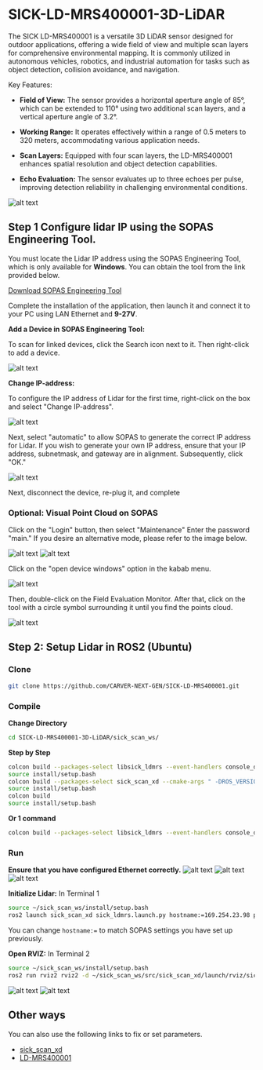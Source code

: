 # SICK-LD-MRS400001-3D-LiDAR

The SICK LD-MRS400001 is a versatile 3D LiDAR sensor designed for outdoor applications, offering a wide field of view and multiple scan layers for comprehensive environmental mapping. It is commonly utilized in autonomous vehicles, robotics, and industrial automation for tasks such as object detection, collision avoidance, and navigation.

Key Features:

- **Field of View:** The sensor provides a horizontal aperture angle of 85°, which can be extended to 110° using two additional scan layers, and a vertical aperture angle of 3.2°. 

- **Working Range:** It operates effectively within a range of 0.5 meters to 320 meters, accommodating various application needs. 

- **Scan Layers:** Equipped with four scan layers, the LD-MRS400001 enhances spatial resolution and object detection capabilities. 

- **Echo Evaluation:** The sensor evaluates up to three echoes per pulse, improving detection reliability in challenging environmental conditions. 

![alt text](https://cdn.sick.com/media/pim/3/33/633/IM0056633.png?im=Resize,width=1020)

## Step 1 Configure lidar IP using the SOPAS Engineering Tool.

You must locate the Lidar IP address using the SOPAS Engineering Tool, which is only available for **Windows**. You can obtain the tool from the link provided below.

[Download SOPAS Engineering Tool]

[Download SOPAS Engineering Tool]: https://www.sick.com/th/en/catalog/products/digital-services-and-software/software/sopas-engineering-tool/p/p367244?tab=downloads

Complete the installation of the application, then launch it and connect it to your PC using LAN Ethernet and **9-27V**.

**Add a Device in SOPAS Engineering Tool:**

To scan for linked devices, click the Search icon next to it. Then right-click to add a device.

![alt text](images/step1.png)

**Change IP-address:**

To configure the IP address of Lidar for the first time, right-click on the box and select "Change IP-address". 

![alt text](images/ChangeIp.png)

Next, select "automatic" to allow SOPAS to generate the correct IP address for Lidar. If you wish to generate your own IP address, ensure that your IP address, subnetmask, and gateway are in alignment. Subsequently, click "OK."

![alt text](images/OK.png)

Next, disconnect the device, re-plug it, and complete

### Optional: Visual Point Cloud on SOPAS

Click on the "Login" button, then select "Maintenance" Enter the password "main." If you desire an alternative mode, please refer to the image below.

![alt text](images/pass.png)
![alt text](images/login.png)

Click on the "open device windows" option in the kabab menu.

![alt text](images/opennew.png)

Then, double-click on the Field Evaluation Monitor. After that, click on the tool with a circle symbol surrounding it until you find the points cloud.

![alt text](images/SICK.png)

## Step 2: Setup Lidar in ROS2 (Ubuntu)

### Clone

~~~bash
git clone https://github.com/CARVER-NEXT-GEN/SICK-LD-MRS400001.git
~~~

###  Compile

**Change Directory**

```bash
cd SICK-LD-MRS400001-3D-LiDAR/sick_scan_ws/
```

**Step by Step**

~~~bash
colcon build --packages-select libsick_ldmrs --event-handlers console_direct+
source install/setup.bash
colcon build --packages-select sick_scan_xd --cmake-args " -DROS_VERSION=2" " -DLDMRS=0" " -DRASPBERRY=0" --event-handlers console_direct+
source install/setup.bash
colcon build
source install/setup.bash
~~~

**Or 1 command**

~~~bash
colcon build --packages-select libsick_ldmrs --event-handlers console_direct+ && source install/setup.bash && colcon build --packages-select sick_scan_xd --cmake-args " -DROS_VERSION=2" " -DLDMRS=0" " -DRASPBERRY=0" --event-handlers console_direct+ && source install/setup.bash && colcon build && source install/setup.bash
~~~

### Run

**Ensure that you have configured Ethernet correctly.**
![alt text](images/details.png)
![alt text](images/ipv4.png)
![alt text](images/ipv6.png)


**Initialize Lidar:** In Terminal 1

~~~bash
source ~/sick_scan_ws/install/setup.bash
ros2 launch sick_scan_xd sick_ldmrs.launch.py hostname:=169.254.23.98 port:=2111
~~~

You can change ```hostname:=``` to match SOPAS settings you have set up previously.

**Open RVIZ:** In Terminal 2

~~~bash
source ~/sick_scan_ws/install/setup.bash
ros2 run rviz2 rviz2 -d ~/sick_scan_ws/src/sick_scan_xd/launch/rviz/sick_ldmrs.rviz
~~~
![alt text](images/terminal.png)
![alt text](images/rviz.png)

## Other ways

You can also use the following links to fix or set parameters.

- [sick_scan_xd](https://github.com/SICKAG/sick_scan_xd?tab=readme-ov-file)
- [LD-MRS400001](https://www.sick.com/us/en/catalog/products/lidar-and-radar-sensors/lidar-sensors/ld-mrs/ld-mrs400001/p/p112355?tab=detail)
